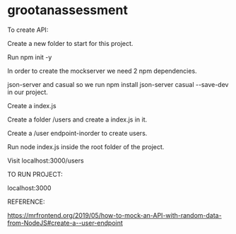 # grootanassessment
To create API:

 Create a new folder to start for this project.
 
 Run npm init -y 
 
 In order to create the mockserver we need 2 npm dependencies.
 
 json-server and casual so we run npm install json-server casual --save-dev in our project.
 
 Create a index.js 
 
 Create a folder /users and create a index.js in it.
 
 Create a /user endpoint-inorder to create users.
 
 Run node index.js inside the root folder of the project.
 
 
 Visit localhost:3000/users 
 
 TO RUN PROJECT:
 
 localhost:3000
 
 REFERENCE:
 
 https://mrfrontend.org/2019/05/how-to-mock-an-API-with-random-data-from-NodeJS#create-a--user-endpoint

